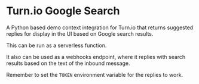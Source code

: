 # Turn.io Google Search

A Python based demo context integration for Turn.io
that returns suggested replies for display in the UI
based on Google search results.

This can be run as a serverless function.

It also can be used as a webhooks endpoint, where it replies
with search results based on the text of the inbound message.

Remember to set the `TOKEN` environment variable for the replies to work.
